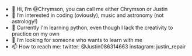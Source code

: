 - 👋 Hi, I’m @Chrymson, you can call me either Chrymson or Justin
- 👀 I’m interested in coding (oviously), music and astronomy (not astrology!)
- 🌱 Currently I'm learning python, even though I lack the creativity to practice on my own
- 💞️ I’m looking for someone who wants to learn with me
- 📫 How to reach me:
  twitter: @Justin086314663
  instagram: justin_repair

<!---
Chrymson/Chrymson is a ✨ special ✨ repository because its `README.md` (this file) appears on your GitHub profile.
You can click the Preview link to take a look at your changes.
--->
